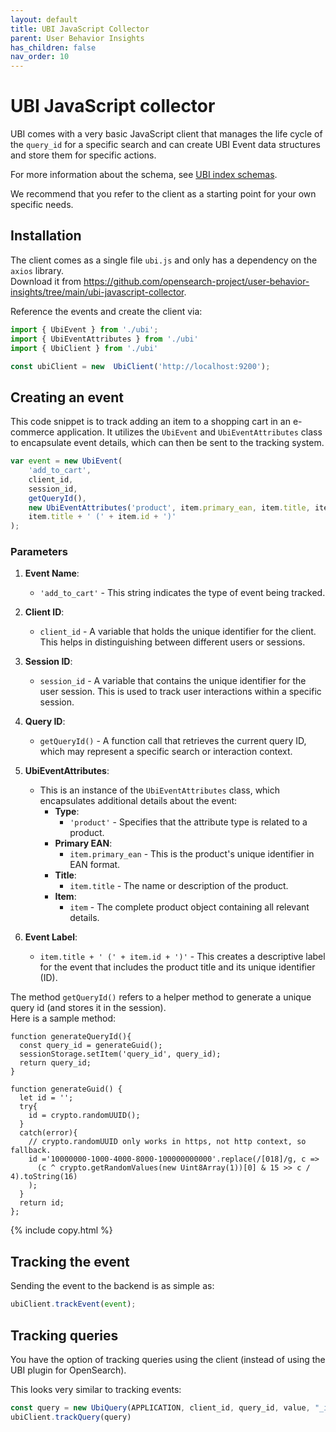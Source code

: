 ```yaml
---
layout: default
title: UBI JavaScript Collector
parent: User Behavior Insights
has_children: false
nav_order: 10
---
```


# UBI JavaScript collector

UBI comes with a very basic JavaScript client that manages the life cycle of the `query_id` for a specific search and can create UBI Event data structures and store them for specific actions.

For more information about the schema, see [UBI index schemas]({{site.url}}{{site.baseurl}}/search-plugins/ubi/schemas/).

We recommend that you refer to the client as a starting point for your own specific needs.

## Installation

The client comes as a single file `ubi.js` and only has a dependency on the `axios` library.  
Download it from https://github.com/opensearch-project/user-behavior-insights/tree/main/ubi-javascript-collector.

Reference the events and create the client via:

```js
import { UbiEvent } from './ubi';
import { UbiEventAttributes } from './ubi'
import { UbiClient } from './ubi'

const ubiClient = new  UbiClient('http://localhost:9200');
```


## Creating an event 

This code snippet is to track adding an item to a shopping cart in an e-commerce application. It utilizes the `UbiEvent` and `UbiEventAttributes` class to encapsulate event details, which can then be sent to the tracking system.
```js
var event = new UbiEvent(
    'add_to_cart', 
    client_id, 
    session_id, 
    getQueryId(), 
    new UbiEventAttributes('product', item.primary_ean, item.title, item), 
    item.title + ' (' + item.id + ')'
);
```

### Parameters

1. **Event Name**: 
   - `'add_to_cart'` - This string indicates the type of event being tracked.

2. **Client ID**: 
   - `client_id` - A variable that holds the unique identifier for the client. This helps in distinguishing between different users or sessions.

3. **Session ID**: 
   - `session_id` - A variable that contains the unique identifier for the user session. This is used to track user interactions within a specific session.

4. **Query ID**: 
   - `getQueryId()` - A function call that retrieves the current query ID, which may represent a specific search or interaction context.

5. **UbiEventAttributes**: 
   - This is an instance of the `UbiEventAttributes` class, which encapsulates additional details about the event:
     - **Type**: 
       - `'product'` - Specifies that the attribute type is related to a product.
     - **Primary EAN**: 
       - `item.primary_ean` - This is the product's unique identifier in EAN format.
     - **Title**: 
       - `item.title` - The name or description of the product.
     - **Item**: 
       - `item` - The complete product object containing all relevant details.

6. **Event Label**: 
   - `item.title + ' (' + item.id + ')'` - This creates a descriptive label for the event that includes the product title and its unique identifier (ID).

The method `getQueryId()` refers to a helper method to generate a unique query id (and stores it in the session).  
Here is a sample method:

```
function generateQueryId(){
  const query_id = generateGuid();
  sessionStorage.setItem('query_id', query_id);
  return query_id;
}

function generateGuid() {
  let id = '';
  try{
    id = crypto.randomUUID();
  }
  catch(error){
    // crypto.randomUUID only works in https, not http context, so fallback.
    id ='10000000-1000-4000-8000-100000000000'.replace(/[018]/g, c =>
      (c ^ crypto.getRandomValues(new Uint8Array(1))[0] & 15 >> c / 4).toString(16)
    );
  }
  return id;
};
```
{% include copy.html %}

## Tracking the event 

Sending the event to the backend is as simple as:

```js
ubiClient.trackEvent(event);
```


## Tracking queries

You have the option of tracking queries using the client (instead of using the UBI plugin for OpenSearch).

This looks very similar to tracking events:

```js
const query = new UbiQuery(APPLICATION, client_id, query_id, value, "_id", {});
ubiClient.trackQuery(query)
```
